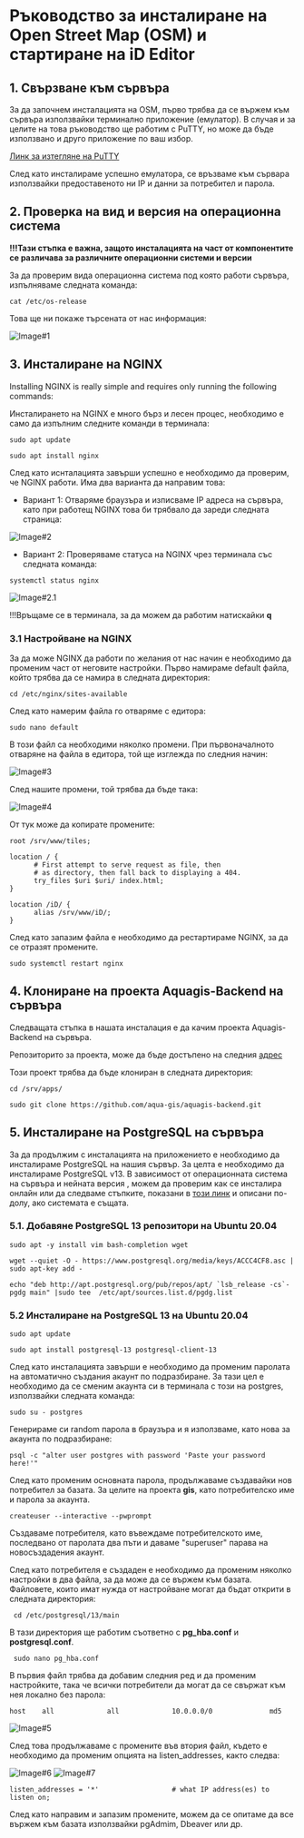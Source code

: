 # Ръководство за инсталиране на Open Street Map (OSM) и стартиране на iD Editor

## 1. Свързване към сървъра

За да започнем инсталацията на OSM, първо трябва да се вържем към сървъра използвайки терминално приложение (емулатор). В случая и за целите на това ръководство ще работим с PuTTY, но може да бъде използвано и друго приложение по ваш избор.

   [Линк за изтегляне на PuTTY](https://www.putty.org/)

След като инсталираме успешно емулатора, се връзваме към сървара използвайки предоставеното ни IP и данни за потребител и парола.


## 2. Проверка на вид и версия на операционна система

**!!!Тази стъпка е важна, защото инсталацията на част от компонентите се различава за различните операционни системи и версии**

За да проверим вида операционна система под която работи сървъра, изпълняваме следната команда:

```
cat /etc/os-release
```
Това ще ни покаже търсената от нас информация: 

 ![Image#1](/src/img/IMG_001.png)  

## 3. Инсталиране на NGINX

Installing NGINX is really simple and requires only running the following commands:

Инсталирането на NGINX е много бърз и лесен процес, необходимо е само да изпълним следните команди в терминала:

```
sudo apt update
```
```
sudo apt install nginx
```

След като иснталацията завърши успешно е необходимо да проверим, че NGINX работи. Има два варианта да направим това:

- Вариант 1: Отваряме браузъра и изписваме IP адреса на сървъра, като при работещ NGINX това би трябвало да зареди следната страница: 

![Image#2](/src/img/IMG_002.png)  

- Вариант 2: Проверяваме статуса на NGINX чрез терминала със следната команда:

```
systemctl status nginx
```

![Image#2.1](/src/img/IMG_002.1.png)  

!!!Връщаме се в терминала, за да можем да работим натискайки **q**

### 3.1 Настройване на NGINX

За да може NGINX да работи по желания от нас начин е необходимо да променим част от неговите настройки. Първо намираме default файла, който трябва да се намира в следната директория: 

```
cd /etc/nginx/sites-available
```

След като намерим файла го отваряме с едитора:

```
sudo nano default
```

В този файл са необходими няколко промени. При първоначалното отваряне на файла в едитора, той ще изглежда по следния начин: 

![Image#3](/src/img/IMG_003.png)  

След нашите промени, той трябва да бъде така: 

![Image#4](/src/img/IMG_004.png) 

От тук може да копирате промените: 

```
root /srv/www/tiles;
```
```
location / {
      # First attempt to serve request as file, then
      # as directory, then fall back to displaying a 404.
      try_files $uri $uri/ index.html;
}
```
```
location /iD/ {
      alias /srv/www/iD/;
}
```
След като запазим файла е необходимо да рестартираме NGINX, за да се отразят промените.

```
sudo systemctl restart nginx
```

## 4. Клониране на проекта Aquagis-Backend на сървъра

Следващата стъпка в нашата инсталация е да качим проекта Aquagis-Backend на сървъра. 

Репозиторито за проекта, може да бъде достъпено на следния [адрес](https://github.com/aqua-gis/aquagis-backend) 

Този проект трябва да бъде клониран в следната директория: 

```
cd /srv/apps/
```
```
sudo git clone https://github.com/aqua-gis/aquagis-backend.git
```

## 5. Инсталиране на PostgreSQL на сървъра

За да продължим с инсталацията на приложението е необходимо да инсталираме PostgreSQL на нашия сървър. За целта е необходимо да инсталираме PostgreSQL v13. В зависимост от операционната система на сървъра и нейната версия , можем да проверим как се инсталира онлайн или да следваме стъпките, показани в [този линк](https://computingforgeeks.com/how-to-install-postgresql-13-on-ubuntu/) и описани по-долу, ако системата е същата. 


### 5.1. Добавяне PostgreSQL 13 репозитори на Ubuntu 20.04

```
sudo apt -y install vim bash-completion wget

wget --quiet -O - https://www.postgresql.org/media/keys/ACCC4CF8.asc | sudo apt-key add -

echo "deb http://apt.postgresql.org/pub/repos/apt/ `lsb_release -cs`-pgdg main" |sudo tee  /etc/apt/sources.list.d/pgdg.list
```

### 5.2 Инсталиране на PostgreSQL 13 на Ubuntu 20.04

```
sudo apt update

sudo apt install postgresql-13 postgresql-client-13
```

След като инсталацията завърши е необходимо да променим паролата на автоматично създания акаунт по подразбиране. За тази цел е необходимо да се сменим акаунта си в терминала с този на postgres, използвайки следната команда: 

```
sudo su - postgres
```

Генерираме си random парола в браузъра и я използваме, като нова за акаунта по подразбиране: 

```
psql -c "alter user postgres with password 'Paste your password here!'"
```

След като променим основната парола, продължаваме създавайки нов потребител за базата. За целите на проекта **gis**, като потребителско име и парола за акаунта.


```
createuser --interactive --pwprompt
```

Създаваме потребителя, като въвеждаме потребителското име, последвано от паролата два пъти и даваме "superuser" парава на новосъздадения акаунт. 

След като потребителя е създаден е необходимо да променим няколко настройки в два файла, за да може да се вържем към базата. Файловете, които имат нужда от настройване могат да бъдат открити в следната директория: 

```
 cd /etc/postgresql/13/main
```

В тази директория ще работим съответно с **pg_hba.conf** и **postgresql.conf**.

```
 sudo nano pg_hba.conf
```

В първия файл трябва да добавим следния ред и да променим настройките, така че всички потребители да могат да се свържат към нея локално без парола:

```
host    all             all             10.0.0.0/0              md5
```

![Image#5](/src/img/IMG_005.png)  

След това продължаваме с промените във втория файл, където е необходимо да променим опцията на listen_addresses, както следва: 

![Image#6](/src/img/IMG_006.png) 
![Image#7](/src/img/IMG_007.png)  

```
listen_addresses = '*'                  # what IP address(es) to listen on;
```

След като направим и запазим промените, можем да се опитаме да все вържем към базата използвайки pgAdmim, Dbeaver или др. 